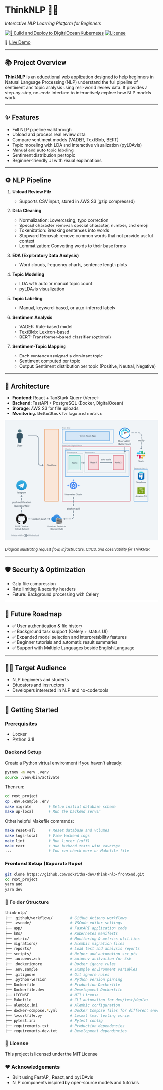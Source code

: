 # ThinkNLP 🧠💬
*Interactive NLP Learning Platform for Beginners*

[![🚀 Build and Deploy to DigitalOcean Kubernetes](https://github.com/sokritha-dev/think-nlp/actions/workflows/deploy.yml/badge.svg)](https://github.com/sokritha-dev/think-nlp/actions/workflows/deploy.yml)
[![License](https://img.shields.io/github/license/sokritha-dev/think-nlp)]()

🔗 [Live Demo](https://www.thinknlp.xyz)

---

## 📚 Project Overview
**ThinkNLP** is an educational web application designed to help beginners in Natural Language Processing (NLP) understand the full pipeline of sentiment and topic analysis using real-world review data. It provides a step-by-step, no-code interface to interactively explore how NLP models work.

---

## ✨ Features
- Full NLP pipeline walkthrough
- Upload and process real review data
- Compare sentiment models (VADER, TextBlob, BERT)
- Topic modeling with LDA and interactive visualization (pyLDAvis)
- Manual and auto topic labeling
- Sentiment distribution per topic
- Beginner-friendly UI with visual explanations

---

## ⚙️ NLP Pipeline

1. **Upload Review File**
   - Supports CSV input, stored in AWS S3 (gzip compressed)

2. **Data Cleaning**
   - Normalization: Lowercasing, typo correction
   - Special character removal: special character, number, and emoji
   - Tokenization: Breaking sentences into words 
   - Stopword Removal: remove common words that not provide useful context 
   - Lemmatization: Converting words to their base forms

3. **EDA (Exploratory Data Analysis)**
   - Word clouds, frequency charts, sentence length plots

4. **Topic Modeling**
   - LDA with auto or manual topic count
   - pyLDAvis visualization

5. **Topic Labeling**
   - Manual, keyword-based, or auto-inferred labels

6. **Sentiment Analysis**
   - VADER: Rule-based model
   - TextBlob: Lexicon-based
   - BERT: Transformer-based classifier (optional)

7. **Sentiment-Topic Mapping**
   - Each sentence assigned a dominant topic
   - Sentiment computed per topic
   - Output: Sentiment distribution per topic (Positive, Neutral, Negative)

---

## 🧱 Architecture
- **Frontend**: React + TanStack Query (Vercel)
- **Backend**: FastAPI + PostgreSQL (Docker, DigitalOcean)
- **Storage**: AWS S3 for file uploads
- **Monitoring**: BetterStack for logs and metrics

![ThinkNLP Architecture](./docs/thinknlp-architecture.png)

<sub><i>Diagram illustrating request flow, infrastructure, CI/CD, and observability for ThinkNLP.</i></sub>

---

## 🛡️ Security & Optimization
- Gzip file compression
- Rate limiting & security headers
- Future: Background processing with Celery

---

## 🚧 Future Roadmap
- ✅ User authentication & file history
- ✅ Background task support (Celery + status UI)
- ✅ Expanded model selection and interpretability features
- ✅ Beginner tutorials and automatic result summaries
- ✅ Support with Multiple Languages beside English Language

---

## 👩‍🎓 Target Audience
- NLP beginners and students
- Educators and instructors
- Developers interested in NLP and no-code tools

---

## 🧪 Getting Started

### Prerequisites
- Docker
- Python 3.11

### Backend Setup
Create a Python virtual environment if you haven’t already:
```bash
python -m venv .venv
source .venv/bin/activate
```

Then run:
```bash
cd root_project
cp .env.example .env
make migrate        # Setup initial database schema
make up-local       # Run the backend server
```

Other helpful Makefile commands:
```bash
make reset-all      # Reset database and volumes
make logs-local     # View backend logs
make lint           # Run linter (ruff)
make test           # Run backend tests with coverage
...                 # You can check more on Makefile file
```

### Frontend Setup (Separate Repo)
```bash
git clone https://github.com/sokritha-dev/think-nlp-frontend.git
cd root_project
yarn add
yarn dev
```

### 📁 Folder Structure
```bash
think-nlp/
├── .github/workflows/        # GitHub Actions workflows
├── .vscode/                  # VSCode editor settings
├── app/                      # FastAPI application code
├── k8s/                      # Kubernetes manifests
├── metric/                   # Monitoring & metrics utilities
├── migrations/               # Alembic migration files
├── reports/                  # Load test and analysis reports
├── scripts/                  # Helper and automation scripts
├── .autoenv.zsh              # Autoenv activation for Zsh
├── .dockerignore             # Docker ignore rules
├── .env.sample               # Example environment variables
├── .gitignore                # Git ignore rules
├── .python-version           # Python version pinning
├── Dockerfile                # Production Dockerfile
├── Dockerfile.dev            # Development Dockerfile
├── LICENSE                   # MIT License
├── Makefile                  # CLI automation for dev/test/deploy
├── alembic.ini               # Alembic configuration
├── docker-compose.*.yml      # Docker Compose files for different envs
├── locustfile.py             # Locust load testing script
├── pytest.ini                # Pytest config
├── requirements.txt          # Production dependencies
├── requirements-dev.txt      # Development dependencies
```

### 📝 License
This project is licensed under the MIT License.

### ❤️ Acknowledgements
- Built using FastAPI, React, and pyLDAvis
- NLP components inspired by open-source models and tutorials